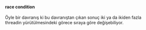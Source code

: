 #### race condition
Öyle bir davranış ki bu davranıştan çıkan sonuç iki ya da ikiden fazla threadin yürütülmesindeki görece sıraya göre değişebiliyor.
